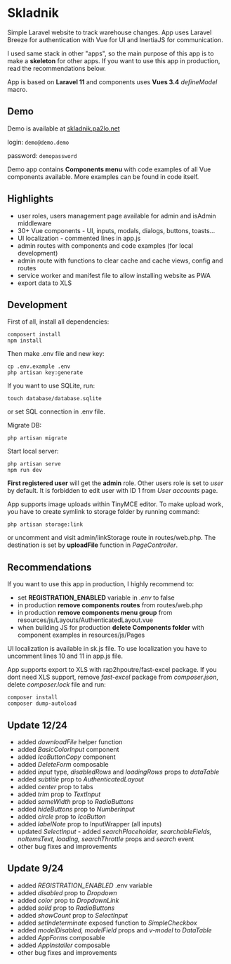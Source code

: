 # Skladnik

Simple Laravel website to track warehouse changes. App uses Laravel Breeze for authentication with Vue for UI and InertiaJS for communication.

I used same stack in other "apps", so the main purpose of this app is to make a **skeleton** for other apps. If you want to use this app in production, read the recommendations below.

App is based on **Laravel 11** and components uses **Vues 3.4** *defineModel* macro.

## Demo
Demo is available at [skladnik.pa2lo.net](https://skladnik.pa2lo.net)

login: ```demo@demo.demo```

password: ```demopassword```

Demo app contains **Components menu** with code examples of all Vue components available. More examples can be found in code itself.

## Highlights
- user roles, users management page available for admin and isAdmin middleware
- 30+ Vue components - UI, inputs, modals, dialogs, buttons, toasts...
- UI localization - commented lines in app.js
- admin routes with components and code examples (for local development)
- admin route with functions to clear cache and cache views, config and routes
- service worker and manifest file to allow installing website as PWA
- export data to XLS

## Development

First of all, install all dependencies:
```
composert install
npm install
```

Then make .env file and new key:
```
cp .env.example .env
php artisan key:generate
```

If you want to use SQLite, run:
```
touch database/database.sqlite
```
or set SQL connection in .env file.

Migrate DB:
```
php artisan migrate
```

Start local server:
```
php artisan serve
npm run dev
```

**First registered user** will get the **admin** role. Other users role is set to *user* by default. It is forbidden to edit user with ID 1 from *User accounts* page.

App supports image uploads within TinyMCE editor. To make upload work, you have to create symlink to storage folder by running command:
```
php artisan storage:link
```
or uncomment and visit admin/linkStorage route in routes/web.php. The destination is set by **uploadFile** function in *PageController*.

## Recommendations
If you want to use this app in production, I highly recommend to:
- set **REGISTRATION_ENABLED** variable in *.env* to false
- in production **remove components routes** from routes/web.php
- in production **remove components menu group** from resources/js/Layouts/AuthenticatedLayout.vue
- when building JS for production **delete Components folder** with component examples in resources/js/Pages

UI localization is available in sk.js file. To use localization you have to uncomment lines 10 and 11 in app.js file.

App supports export to XLS with rap2hpoutre/fast-excel package. If you dont need XLS support, remove *fast-excel* package from *composer.json*, delete *composer.lock* file and run:
```
composer install
composer dump-autoload
```

## Update 12/24
- added *downloadFile* helper function
- added *BasicColorInput* component
- added *IcoButtonCopy* component
- added *DeleteForm* composable
- added *input* type, *disabledRows* and *loadingRows* props to *dataTable*
- added *subtitle* prop to *AuthenticatedLayout*
- added *center* prop to tabs
- added *trim* prop to *TextInput*
- added *sameWidth* prop to *RadioButtons*
- added *hideButtons* prop to *NumberInput*
- added *circle* prop to *IcoButton*
- added *labelNote* prop to InputWrapper (all inputs)
- updated *SelectInput* - added *searchPlaceholder, searchableFields, noItemsText, loading, searchThrottle* props and *search* event
- other bug fixes and improvements

## Update 9/24
- added *REGISTRATION_ENABLED* .env variable
- added *disabled* prop to *Dropdown*
- added *color* prop to *DropdownLink*
- added *solid* prop to *RadioButtons*
- added *showCount* prop to *SelectInput*
- added *setIndeterminate* exposed function to *SimpleCheckbox*
- added *modelDisabled, modelField* props and *v-model* to *DataTable*
- added *AppForms* composable
- added *AppInstaller* composable
- other bug fixes and improvements